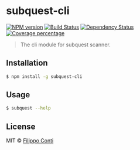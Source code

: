 # subquest-cli 

[![NPM version][npm-image]][npm-url] [![Build Status][travis-image]][travis-url] [![Dependency Status][daviddm-image]][daviddm-url] [![Coverage percentage][coveralls-image]][coveralls-url]

> The cli module for subquest scanner.

## Installation

```sh
$ npm install -g subquest-cli
```

## Usage

```sh
$ subquest --help
```

## License

MIT © [Filippo Conti]()


[npm-image]: https://badge.fury.io/js/subquest-cli.svg
[npm-url]: https://npmjs.org/package/subquest-cli
[travis-image]: https://travis-ci.org/b4dnewz/subquest-cli.svg?branch=master
[travis-url]: https://travis-ci.org/b4dnewz/subquest-cli
[daviddm-image]: https://david-dm.org/b4dnewz/subquest-cli.svg?theme=shields.io
[daviddm-url]: https://david-dm.org/b4dnewz/subquest-cli
[coveralls-image]: https://coveralls.io/repos/b4dnewz/subquest-cli/badge.svg
[coveralls-url]: https://coveralls.io/r/b4dnewz/subquest-cli
